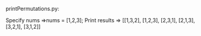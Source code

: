 printPermutations.py:

Specify nums =>nums = [1,2,3];
Print results => [[1,3,2], [1,2,3], [2,3,1], [2,1,3], [3,2,1], [3,1,2]]
